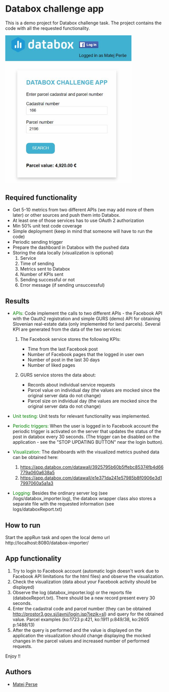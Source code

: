# Databox challenge app

This is a demo project for Databox challenge task. The project contains the code with all the requested functionality.

<img src="img/app.jpg" alt="drawing" width="400"/>

## Required functionality

- Get 5-10 metrics from two different APIs (we may add more of them later) or other
  sources and push them into Databox.
- At least one of those services has to use OAuth 2 authorization
- Min 50% unit test code coverage
- Simple deployment (keep in mind that someone will have to run the code)
- Periodic sending trigger
- Prepare the dashboard in Databox with the pushed data
- Storing the data locally (visualization is optional)
  1.  Service
  2.  Time of sending
  3.  Metrics sent to Databox
  4.  Number of KPIs sent
  5.  Sending successful or not
  6.  Error message (if sending unsuccessful)

## Results

- <span style="color:green">APIs:</span> Code implement the calls to two different APIs - the Facebook API with the Oauth2 registration and simple GURS (demo) API for obtaining Slovenian real-estate data (only implemented for land parcels). Several KPI are generated from the data of the two services:

  1.  The Facebook service stores the following KPIs:

      - Time from the last Facebook post
      - Number of Facebook pages that the logged in user own
      - Number of post in the last 30 days
      - Number of liked pages

  2.  GURS service stores the data about:
      - Records about individual service requests
      - Parcel value on individual day (the values are mocked since the original server data do not change)
      - Parcel size on individual day (the values are mocked since the original server data do not change)

- <span style="color:green">Unit testing:</span> Unit tests for relevant functionality was implemented.

- <span style="color:green">Periodic triggers:</span> When the user is logged in to Facebook account the periodic trigger is activated on the server that updates the status of the post in databox every 30 seconds. (The trigger can be disabled on the application - see the "STOP UPDATING BUTTON" near the login button).

- <span style="color:green">Visualization:</span> The dashboards with the visualized metrics pushed data can be obtained here:
  1.  https://app.databox.com/datawall/3925795b60b5ffebc85374fb4d66779a060a638a5
  2.  https://app.databox.com/datawall/e1e371da241e57985b8f0906e3d17997060a5a1a3
- <span style="color:green">Logging:</span> Besides the ordinary server log (see /logs/databox_importer.log), the databox wrapper class also stores a separate file with the requested information (see logs/databoxReport.txt)

## How to run

Start the appRun task and open the local demo url http://localhost:8080/databox-importer/

## App functionality

1. Try to login to Facebook account (automatic login doesn't work due to Facebook API limitations for the html files) and observe the visualization.
2. Check the visualization (data about your Facebook activity should be displayed)
3. Observe the log (databox_importer.log) or the reports file (databoxReport.txt). There should be a new record present every 30 seconds.
4. Enter the cadastral code and parcel number (they can be obtained http://prostor3.gov.si/javni/login.jsp?jezik=sl) and query for the obtained value. Parcel examples (ko:1723 p:421, ko:1911 p:849/38, ko:2605 p:1488/13)
5. After the query is performed and the value is displayed on the application the visualization should change displaying the mocked changes in the parcel values and increased number of performed requests.

Enjoy !!

## Authors

- [Matej Perse](https://github.com/mperse)
